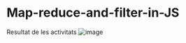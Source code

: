 # Map-reduce-and-filter-in-JS
Resultat de les activitats
![image](https://user-images.githubusercontent.com/102548167/221743261-2441eb91-c28c-41e3-ab6f-5ce7442f8272.png)
